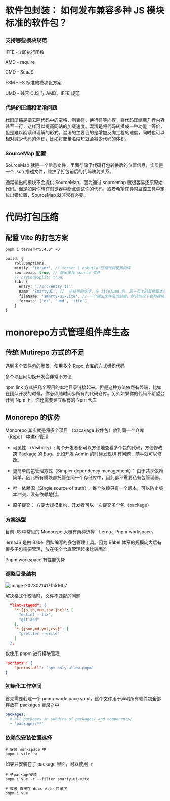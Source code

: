 # 软件包封装： 如何发布兼容多种 JS 模块标准的软件包？



### **支持哪些模块规范**

IFFE -立即执行函数

AMD - require

CMD - SeaJS 

ESM - ES  标准的模块化方案 

UMD - 兼容 CJS 与 AMD、IFFE 规范



### **代码的压缩和混淆问题**

代码压缩是指去除代码中的空格、制表符、换行符等内容，将代码压缩至几行内容甚至一行，这样可以提高网站的加载速度。混淆是将代码转换成一种功能上等价，但是难以阅读和理解的形式。混淆的主要目的是增加反向工程的难度，同时也可以相对减少代码的体积，比如将变量名缩短就会减少代码的体积。



### **SourceMap 配置**

SourceMap 就是一个信息文件，里面存储了代码打包转换后的位置信息，实质是一个 json 描述文件，维护了打包前后的代码映射关系。



通常输出的模块不会提供 SourceMap，因为通过 sourcemap 就很容易还原原始代码。但是如果你想在浏览器中断点调试你的代码，或者希望在异常监控工具中定位出错位置，SourceMap 就非常有必要。





# **代码打包压缩**

## 配置 Vite 的打包方案

```
pnpm i terser@"5.4.0" -D
```



```ts
build: {
    rollupOptions,
    minify: 'terser', // terser | esbuild 压缩代码使用的库
    sourcemap: true, // 输出单独 source 文件
    // cssCodeSplit: true,
    lib: {
      entry: './src/entry.ts',
      name: 'SmartyUI', //  生成包的名字，在 iife/umd 包，同一页上的其他脚本可以访问它
      fileName: 'smarty-ui-vite', // 一个输出文件名的前缀，默认情况下会和模块类型配合组成最终的文件名
      formats: ['es', 'umd', 'iife']
    }
}
```



# monorepo方式管理组件库生态



## 传统 Mutirepo 方式的不足

遇到多个软件包的场景，使用多个 Repo 仓库的方式组织代码

多个项目间切换开发会非常不方便

npm link 方式把几个项目的本地目录链接起来。但是这种方法依然有弊端，比如在团队开发的时候，你必须随时同步所有的代码仓库。另外如果你的代码不希望公开到 Npm 上，你还需要建立私有的 Npm 仓库



## Monorepo 的优势

Monorepo 其实就是将多个项目 （pacakage 软件包）放到同一个仓库 （Repo） 中进行管理

- 可见性 （Visibility）: 每个开发者都可以方便地查看多个包的代码，方便修改跨 Package 的 Bug。比如开发 Admin 的时候发现UI 有问题，随手就可以修改。

- 更简单的包管理方式（Simpler dependency management）： 由于共享依赖简单，因此所有模块都托管在同一个存储库中，因此都不需要私有包管理器。

- 唯一依赖源（Single source of truth）： 每个依赖只有一个版本，可以防止版本冲突，没有依赖地狱。

- 原子提交： 方便大规模重构，开发者可以一次提交多个包（package）



### 方案选型

目前 JS 中常见的 Monorepo 大概有两种选择：Lerna、Pnpm workspace。



lernaJS 是由 Babel 团队编写的多包管理工具。因为 Babel 体系的规模庞大后有很多子包需要管理，放在多个仓库管理起来比较困难



Pnpm workspace 有性能优势



### 调整目录结构

![image-20230214171551607](C:\Users\User\AppData\Roaming\Typora\typora-user-images\image-20230214171551607.png)



解决格式化校验时，文件不匹配的问题



```json
  "lint-staged": {
    "*.{js,ts,vue,tsx,jsx}": [
      "eslint --fix",
      "git add"
    ],
    "*.{json,md,yml,css}": [
      "prettier --write"
    ]
  },
```



仅使用 pnpm  进行模块管理

```json
"scripts": {
    "preinstall": "npx only-allow pnpm"
}
```





### 初始化工作空间

首先需要创建一个 pnpm-workspace.yaml，这个文件用于声明所有软件包全部存放在 packages 目录之中

```yaml
packages:
  # all packages in subdirs of packages/ and components/
  - 'packages/**'
```



### 依赖包安装位置选择

```shell
# 安装 workspace 中
pnpm i vite -w
```



如果只安装在子 package 里面，可以使用 -r 

```shell
# 子package安装
pnpm i vue -r --filter smarty-ui-vite

# 或者 直接在 docs-vite 目录下
pnpm i vue
```



